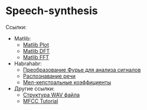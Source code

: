 # Speech-synthesis
Ссылки:
- Matlib:
  * [Matlib Plot](http://www.mathworks.com/help/matlab/ref/plot.html?searchHighlight=plot)
  * [Matlib DFT](http://www.mathworks.com/help/matlab/math/discrete-fourier-transform-dft.html)
  * [Matlib FFT](http://www.mathworks.com/help/matlab/ref/fft.html)
- Habrahabr:
  * [Преобразование Фурье для анализа сигналов](https://m.habrahabr.ru/post/269991/)
  * [Распознавание речи](https://habrahabr.ru/post/226143/)
  * [Мел-кепстральные коэффициенты](https://habrahabr.ru/post/140828/)
- Другие ссылки:
  * [Структура WAV файла](http://audiocoding.ru/article/2008/05/22/wav-file-structure.html)
  * [MFCC Tutorial](http://www.practicalcryptography.com/miscellaneous/machine-learning/guide-mel-frequency-cepstral-coefficients-mfccs/)
